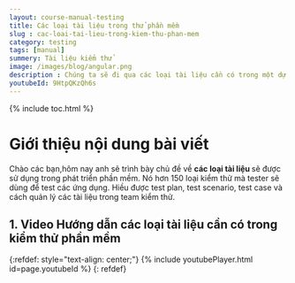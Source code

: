 ```yaml
---
layout: course-manual-testing
title: Các loại tài liệu trong thử phần mềm
slug : cac-loai-tai-lieu-trong-kiem-thu-phan-mem
category: testing
tags: [manual]
summery: Tài liệu kiểm thử
image: /images/blog/angular.png
description : Chúng ta sẽ đi qua các loại tài liệu cần có trong một dự án phần mềm. Hiều được test plan, test scenario, test case và cách quản lý các tài liệu trong team kiểm thử 
youtubeId: 9HtpQKzQh6s
---
```


{% include toc.html %}

# **Giới thiệu nội dung bài viết**

Chào các bạn,hôm nay anh sẽ trình bày chủ đề về <b> các loại tài liệu </b> sẽ được sử dụng trong phát triển phần mềm. Nó hơn 150 loại kiểm thử mà tester sẽ dùng để test các ứng dụng. Hiều được test plan, test scenario, test case và cách quản lý các tài liệu trong team kiểm thử. 


## **1. Video Hướng dẫn các loại tài liệu cần có trong kiểm thử phần mềm**

{:refdef: style="text-align: center;"}
{% include youtubePlayer.html id=page.youtubeId %}
{: refdef}



